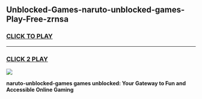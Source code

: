 
## Unblocked-Games-naruto-unblocked-games-Play-Free-zrnsa
<h3>
<a href="https://premium76.site?title=naruto-unblocked-games&ref=15A">CLICK TO PLAY</a></h3>
<hr>

<h3>
<a href="https://premium76.site?title=naruto-unblocked-games&ref=15A">CLICK 2 PLAY</a>
  
</h3>

<a href="https://premium76.site?title=naruto-unblocked-games&ref=15A"><img src="https://clearcache.store/games.png"></a>


**naruto-unblocked-games games unblocked: Your Gateway to Fun and Accessible Online Gaming**
